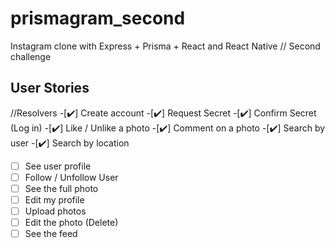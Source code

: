 # prismagram_second

Instagram clone with Express + Prisma + React and React Native // Second challenge

## User Stories
//Resolvers
-[✔️] Create account
-[✔️] Request Secret
-[✔️] Confirm Secret (Log in)
-[✔️] Like / Unlike a photo
-[✔️] Comment on a photo
-[✔️] Search by user 
-[✔️] Search by location
-[ ] See user profile
-[ ] Follow / Unfollow User
-[ ] See the full photo 
-[ ] Edit my profile
-[ ] Upload photos
-[ ] Edit the photo (Delete)
-[ ] See the feed